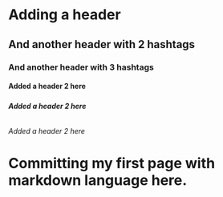 # <H1> Adding a header 
## <h2> And another header with 2 hashtags
### <h3> And another header with 3 hashtags
#### <h4> Added a header 2 here
##### <h5> Added a header 2 here
###### <h6> Added a header 2 here

# Committing my first page with markdown language here.   
